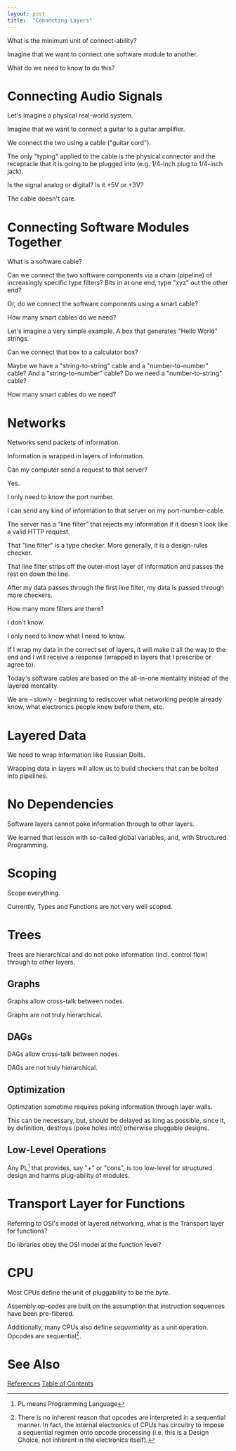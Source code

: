```yaml
---
layout: post
title:  "Connecting Layers"
---
```


What is the minimum unit of connect-ability?

Imagine that we want to connect one software module to another.

What do we need to know to do this?

# Connecting Audio Signals

Let's imagine a physical real-world system.

Imagine that we want to connect a guitar to a guitar amplifier.

We connect the two using a cable ("guitar cord").

The only "typing" applied to the cable is the physical connector and the receptacle that it is going to be plugged into (e.g. 1/4-inch plug to 1/4-inch jack).

Is the signal analog or digital? Is it +5V or +3V?

The cable doesn't care.

# Connecting Software Modules Together

What is a software cable?

Can we connect the two software components via a chain (pipeline) of increasingly specific type filters? Bits in at one end, type "xyz" out the other end?

Or, do we connect the software components using a smart cable?

How many smart cables do we need?

Let's imagine a very simple example. A box that generates "Hello World" strings.

Can we connect that box to a calculator box?

Maybe we have a "string-to-string" cable and a "number-to-number" cable? And a "string-to-number" cable? Do we need a "number-to-string" cable?

How many smart cables do we need?

# Networks

Networks send packets of information.

Information is wrapped in layers of information.

Can my computer send a request to that server? 

Yes. 

I only need to know the port number. 

I can send any kind of information to that server on my port-number-cable. 

The server has a "line filter" that rejects my information if it doesn't look like a valid HTTP request.

That "line filter" is a type checker.  More generally, it is a design-rules checker.

That line filter strips off the outer-most layer of information and passes the rest on down the line.

After my data passes through the first line filter, my data is passed through more checkers. 

How many more filters are there?

I don't know. 

I only need to know what I need to know.

If I wrap my data in the correct set of layers, it will make it all the way to the end and I will receive a response (wrapped in layers that I prescribe or agree to).

Today's software cables are based on the all-in-one mentality instead of the layered mentality.

We are - slowly - beginning to rediscover what networking people already know, what electronics people knew before them, etc.

# Layered Data

We need to wrap information like Russian Dolls.

Wrapping data in layers will allow us to build checkers that can be bolted into pipelines.

# No Dependencies

Software layers cannot poke information through to other layers.

We learned that lesson with so-called global variables, and, with Structured Programming. 

# Scoping

Scope everything.

Currently, Types and Functions are not very well scoped.

# Trees

Trees are hierarchical and do not poke information (incl. control flow) through to other layers.

## Graphs

Graphs allow cross-talk between nodes.

Graphs are not truly hierarchical.
## DAGs
DAGs allow cross-talk between nodes.

DAGs are not truly hierarchical.

## Optimization
Optimzation sometime requires poking information through layer walls.

This can be necessary, but, should be delayed as long as possible, since it, by definition, destroys (poke holes into) otherwise pluggable designs.

## Low-Level Operations

Any PL[^pl] that provides, say "+" or "cons", is too low-level for structured design and harms plug-ability of modules.

# Transport Layer for Functions

Referring to OSI's model of layered networking, what is the Transport layer for functions?

Do libraries obey the OSI model at the function level?

# CPU

Most CPUs define the unit of pluggability to be the _byte_.

Assembly op-codes are built on the assumption that instruction sequences have been pre-filtered.

Additionally, many CPUs also define _sequentiality_ as a unit operation. Opcodes are sequential[^seq].

[^pl]: PL means Programming Language

[^seq]: There is no inherent reason that opcodes are interpreted in a sequential manner. In fact, the internal electronics of CPUs has circuitry to impose a sequential regimen onto opcode processing (i.e. this is a Design Choice, not inherent in the electronics itself). 
# See Also

[References](https://guitarvydas.github.io/2021/01/14/References.html)
[Table of Contents](https://guitarvydas.github.io/2021/05/14/Table-Of-Contents.html)

<script src="https://utteranc.es/client.js" 
        repo="guitarvydas/guitarvydas.github.io" 
        issue-term="pathname" 
        theme="github-light" 
        crossorigin="anonymous" 
        async> 
</script> 
